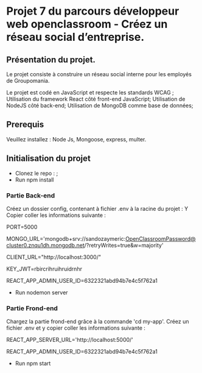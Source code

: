 # Projet 7 du parcours développeur web openclassroom - Créez un réseau social d’entreprise.

## Présentation du projet. 
Le projet consiste à construire un réseau social interne pour les employés de Groupomania.

Le projet est codé en JavaScript et respecte les standards WCAG ;
Utilisation du framework React côté front-end JavaScript;
Utilisation de NodeJS côté back-end;
Utilisation de MongoDB comme base de données;

## Prerequis
Veuillez installez : 
Node Js, Mongoose, express, multer.  

## Initialisation du projet

- Clonez le repo : ; 
- Run npm install


### Partie Back-end
Créez un dossier config, contenant à fichier .env à la racine du projet : 
Y Copier coller les informations suivante : 

PORT=5000

MONGO_URL='mongodb+srv://sandozaymeric:OpenClassroomPassword@cluster0.znqu1dh.mongodb.net/?retryWrites=true&w=majority'

CLIENT_URL="http://localhost:3000/"

KEY_JWT=rbircrihruihruidrnhr

REACT_APP_ADMIN_USER_ID=6322321abd94b7e4c5f762a1


- Run nodemon server 

### Partie Frond-end
Chargez la partie frond-end grâce à la commande 'cd my-app'. 
Créez un fichier .env et y copier coller les informations suivante :

REACT_APP_SERVER_URL='http://localhost:5000/'

REACT_APP_ADMIN_USER_ID=6322321abd94b7e4c5f762a1

- Run npm start 






